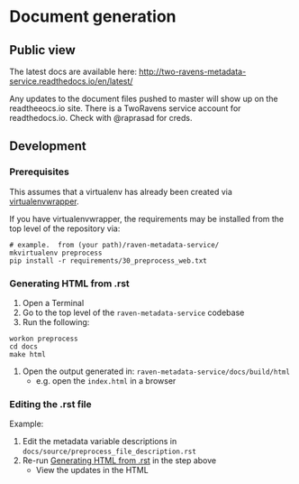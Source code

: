 # Document generation

## Public view

The latest docs are available here: http://two-ravens-metadata-service.readthedocs.io/en/latest/

Any updates to the document files pushed to master will show up on the readtheeocs.io site.  There is a TwoRavens service account for readthedocs.io.  Check with @raprasad for creds.

## Development

### Prerequisites

This assumes that a virtualenv has already been created via  [virtualenvwrapper](http://virtualenvwrapper.readthedocs.io/en/latest/install.html).

If you have virtualenvwrapper, the requirements may be installed from the top level of the repository via:

```
# example.  from (your path)/raven-metadata-service/
mkvirtualenv preprocess
pip install -r requirements/30_preprocess_web.txt
```


### Generating HTML from .rst

1. Open a Terminal
1. Go to the top level of the `raven-metadata-service` codebase
1. Run the following:
  ```
  workon preprocess
  cd docs
  make html
  ```
1. Open the output generated in: `raven-metadata-service/docs/build/html`
    - e.g. open the `index.html` in a browser

### Editing the .rst file

Example:
1. Edit the metadata variable descriptions in `docs/source/preprocess_file_description.rst`
1. Re-run [Generating HTML from .rst](#generating-html-from-rst) in the step above
   - View the updates in the HTML
